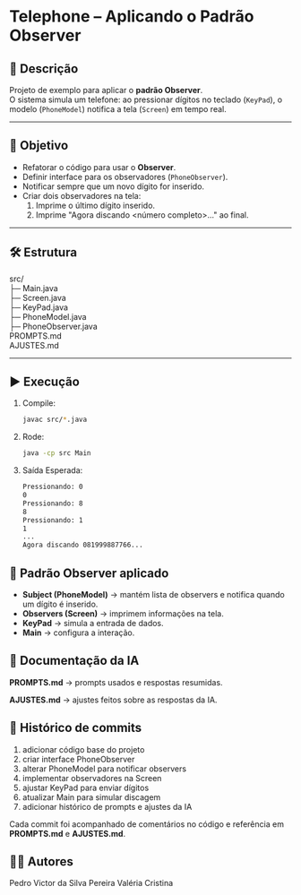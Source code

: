 # Telephone – Aplicando o Padrão Observer

## 📖 Descrição
Projeto de exemplo para aplicar o **padrão Observer**.  
O sistema simula um telefone: ao pressionar dígitos no teclado (`KeyPad`), o modelo (`PhoneModel`) notifica a tela (`Screen`) em tempo real.

---

## 🎯 Objetivo
- Refatorar o código para usar o **Observer**.
- Definir interface para os observadores (`PhoneObserver`).
- Notificar sempre que um novo dígito for inserido.
- Criar dois observadores na tela:
    1. Imprime o último dígito inserido.
    2. Imprime "Agora discando <número completo>..." ao final.

---

## 🛠️ Estrutura

src/<br>
├─ Main.java<br>
├─ Screen.java<br>
├─ KeyPad.java<br>
├─ PhoneModel.java<br>
├─ PhoneObserver.java<br>
PROMPTS.md<br>
AJUSTES.md<br>


---

## ▶️ Execução

1. Compile:
   ```bash
   javac src/*.java

2. Rode:
   ```bash
   java -cp src Main
   
3. Saída Esperada:
    ```bash
   Pressionando: 0
    0
    Pressionando: 8
    8
    Pressionando: 1
    1
    ...
    Agora discando 081999887766...

## 🧩 Padrão Observer aplicado
- **Subject (PhoneModel)** → mantém lista de observers e notifica quando um dígito é inserido.
- **Observers (Screen)** → imprimem informações na tela.
- **KeyPad** → simula a entrada de dados.
- **Main** → configura a interação.

## 📑 Documentação da IA

**PROMPTS.md**
→ prompts usados e respostas resumidas.

**AJUSTES.md**
→ ajustes feitos sobre as respostas da IA.

## 📌 Histórico de commits
1. adicionar código base do projeto
2. criar interface PhoneObserver
3. alterar PhoneModel para notificar observers
4. implementar observadores na Screen
5. ajustar KeyPad para enviar dígitos
6. atualizar Main para simular discagem
7. adicionar histórico de prompts e ajustes da IA

Cada commit foi acompanhado de comentários no código e referência em **PROMPTS.md** e **AJUSTES.md**.

## 👨‍💻 Autores
Pedro Victor da Silva Pereira
Valéria Cristina